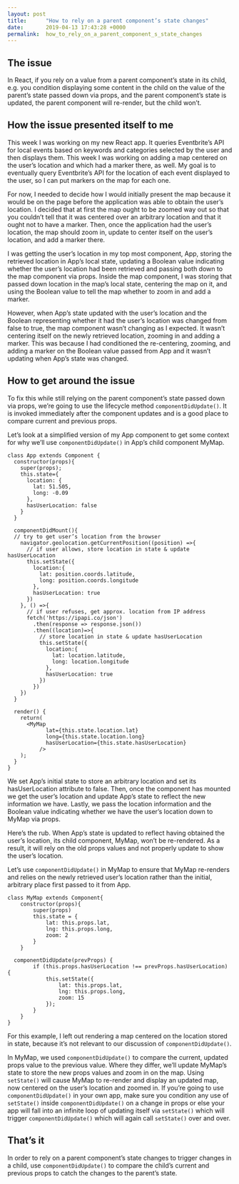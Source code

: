 ```yaml
---
layout: post
title:      "How to rely on a parent component’s state changes"
date:       2019-04-13 17:43:28 +0000
permalink:  how_to_rely_on_a_parent_component_s_state_changes
---
```



## The issue

In React, if you rely on a value from a parent component’s state in its child, e.g. you condition displaying some content in the child on the value of the parent’s state passed down via props, and the parent component’s state is updated, the parent component will re-render, but the child won’t.  

## How the issue presented itself to me

This week I was working on my new React app. It queries Eventbrite’s API for local events based on keywords and categories selected by the user and then displays them.  This week I was working on adding a map centered on the user’s location and which had a marker there, as well.  My goal is to eventually query Eventbrite’s API for the location of each event displayed to the user, so I can put markers on the map for each one. 

For now, I needed to decide how I would initially present the map because it would be on the page before the application was able to obtain the user’s location.  I decided that at first the map ought to be zoomed way out so that you couldn’t tell that it was centered over an arbitrary location and that it ought not to have a marker. Then, once the application had the user’s location, the map should zoom in, update to center itself on the user’s location, and add a marker there.  

I was getting the user’s location in my top most component, App, storing the retrieved location in App’s local state, updating a Boolean value indicating whether the user’s location had been retrieved and passing both down to the map component via props.  Inside the map component, I was storing that passed down location in the map’s local state, centering the map on it, and using the Boolean value to tell the map whether to zoom in and add a marker.  

However, when App’s state updated with the user’s location and the Boolean representing whether it had the user’s location was changed from false to true, the map component wasn’t changing as I expected.  It wasn’t centering itself on the newly retrieved location, zooming in and adding a marker.  This was because I had conditioned the re-centering, zooming, and adding a marker on the Boolean value passed from App and it wasn’t updating when App’s state was changed. 

## How to get around the issue

To fix this while still relying on the parent component’s state passed down via props, we’re going to use the lifecycle method `componentDidUpdate()`.  It is invoked immediately after the component updates and is a good place to compare current and previous props. 

Let’s look at a simplified version of my App component to get some context for why we’ll use `componentDidUpdate()` in App’s child component MyMap.

```
class App extends Component {
  constructor(props){
    super(props);
    this.state={
      location: {
        lat: 51.505,
        long: -0.09
      },
      hasUserLocation: false
    }
  }

  componentDidMount(){
  // try to get user’s location from the browser  
    navigator.geolocation.getCurrentPosition((position) =>{
      // if user allows, store location in state & update hasUserLocation
      this.setState({
        location:{
          lat: position.coords.latitude,
          long: position.coords.longitude
        },
        hasUserLocation: true
      })
    }, () =>{
      // if user refuses, get approx. location from IP address
      fetch('https://ipapi.co/json')
        .then(response => response.json())
        .then((location)=>{
          // store location in state & update hasUserLocation
          this.setState({
            location:{
              lat: location.latitude,
              long: location.longitude
            },
            hasUserLocation: true
          })
        })
    })
  }
  
  render() {
    return(
      <MyMap 
            lat={this.state.location.lat} 
            long={this.state.location.long} 
            hasUserLocation={this.state.hasUserLocation}
          />
    );
  }
}
```

We set App’s initial state to store an arbitrary location and set its hasUserLocation attribute to false. Then, once the component has mounted we get the user’s location and update App’s state to reflect the new information we have.  Lastly, we pass the location information and the Boolean value indicating whether we have the user’s location down to MyMap via props. 

Here’s the rub. When App’s state is updated to reflect having obtained the user’s location, its child component, MyMap, won’t be re-rendered.  As a result, it will rely on the old props values and not properly update to show the user’s location. 

Let’s use `componentDidUpdate()` in MyMap to ensure that MyMap re-renders and relies on the newly retrieved user’s location rather than the initial, arbitrary place first passed to it from App. 

```
class MyMap extends Component{
    constructor(props){
        super(props)
        this.state = {
            lat: this.props.lat,
            lng: this.props.long,
            zoom: 2
        }
    }

  componentDidUpdate(prevProps) {
        if (this.props.hasUserLocation !== prevProps.hasUserLocation) {
            this.setState({
                lat: this.props.lat,
                lng: this.props.long,
                zoom: 15
            });
        }
    }
}
``` 

For this example, I left out rendering a map centered on the location stored in state, because it’s not relevant to our discussion of `componentDidUpdate()`.

In MyMap, we used `componentDidUpdate()` to compare the current, updated props value to the previous value. Where they differ, we’ll update MyMap’s state to store the new props values and zoom in on the map. Using `setState()` will cause MyMap to re-render and display an updated map, now centered on the user’s location and zoomed in.  If you’re going to use `componentDidUpdate()` in your own app, make sure you condition any use of `setState()` inside `componentDidUpdate()` on a change in props or else your app will fall into an infinite loop of updating itself via `setState()` which will trigger `componentDidUpdate()` which will again call `setState()` over and over. 

## That’s it

In order to rely on a parent component’s state changes to trigger changes in a child, use `componentDidUpdate()` to compare the child’s current and previous props to catch the changes to the parent’s state. 
